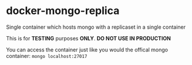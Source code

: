 # docker-mongo-replica
Single container which hosts mongo with a replicaset in a single container

This is for **TESTING** purposes **ONLY**.  **DO NOT USE IN PRODUCTION**

You can access the container just like you would the offical mongo container:
`mongo localhost:27017`
